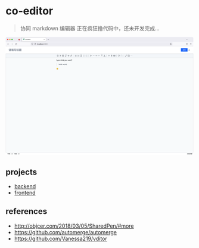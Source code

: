 # co-editor

> 协同 markdown 编辑器
> 正在疯狂撸代码中，还未开发完成...

![shot](./shot.png)

## projects

- [backend](./projects/backend)
- [frontend](./projects/frontend)

## references

- http://objcer.com/2018/03/05/SharedPen/#more
- https://github.com/automerge/automerge
- https://github.com/Vanessa219/vditor

